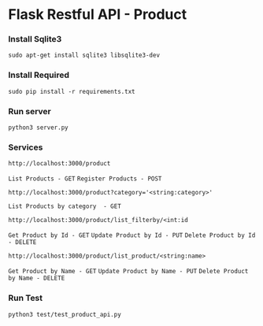 # Flask Restful API - Product

### Install Sqlite3

`sudo apt-get install sqlite3 libsqlite3-dev `

### Install Required

```
sudo pip install -r requirements.txt
```

### Run server

`python3 server.py`


### Services


`http://localhost:3000/product`

``List Products - GET``
``Register Products - POST``

`http://localhost:3000/product?category='<string:category>'`

`List Products by category  - GET`

`http://localhost:3000/product/list_filterby/<int:id`

`Get Product by Id - GET`
`Update Product by Id - PUT`
`Delete Product by Id - DELETE`

`http://localhost:3000/product/list_product/<string:name>`

`Get Product by Name - GET`
`Update Product by Name - PUT`
`Delete Product by Name - DELETE`

### Run Test

`python3 test/test_product_api.py`

